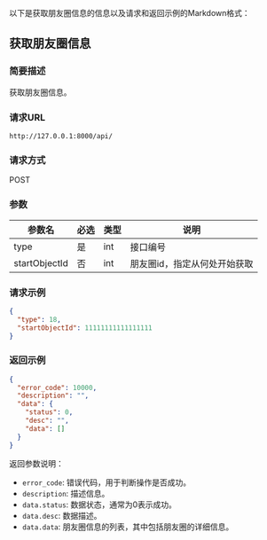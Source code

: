以下是获取朋友圈信息的信息以及请求和返回示例的Markdown格式：

## 获取朋友圈信息

### 简要描述

获取朋友圈信息。

### 请求URL

```
http://127.0.0.1:8000/api/
```

### 请求方式

POST

### 参数

| 参数名          | 必选 | 类型   | 说明                        |
| --------------- | ---- | ------ | --------------------------- |
| type            | 是   | int    | 接口编号                    |
| startObjectId   | 否   | int    | 朋友圈id，指定从何处开始获取   |

### 请求示例

```json
{
  "type": 18,
  "startObjectId": 11111111111111111
}
```

### 返回示例

```json
{
  "error_code": 10000,
  "description": "",
  "data": {
    "status": 0,
    "desc": "",
    "data": []
  }
}
```

返回参数说明：

- `error_code`: 错误代码，用于判断操作是否成功。
- `description`: 描述信息。
- `data.status`: 数据状态，通常为0表示成功。
- `data.desc`: 数据描述。
- `data.data`: 朋友圈信息的列表，其中包括朋友圈的详细信息。